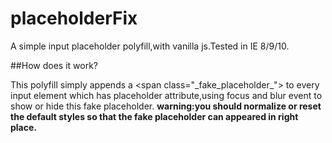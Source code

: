 # placeholderFix

A simple input placeholder polyfill,with vanilla js.Tested in IE 8/9/10.

##How does it work?

This polyfill simply appends a &lt;span class="\_fake_placeholder\_"&gt; to every input element which has placeholder attribute,using focus and blur event to show or hide this fake placeholder.
<b>warning:you should normalize or reset the default styles so that the fake placeholder can appeared in right place.</b>
